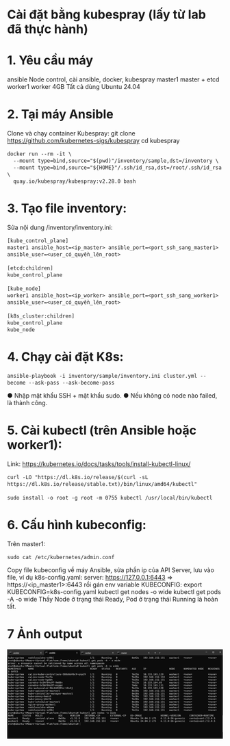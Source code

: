 # Cài đặt bằng kubespray (lấy từ lab đã thực hành)


# 1. Yêu cầu máy
ansible	Node control, cài ansible, docker, kubespray
master1	master + etcd	
worker1	worker	4GB	
Tất cả dùng Ubuntu 24.04
# 2. Tại máy Ansible
Clone và chạy container Kubespray:
git clone https://github.com/kubernetes-sigs/kubespray
cd kubespray
<!-- < Tự Tải docker ở đây nữa -->
```
docker run --rm -it \
  --mount type=bind,source="$(pwd)"/inventory/sample,dst=/inventory \
  --mount type=bind,source="${HOME}"/.ssh/id_rsa,dst=/root/.ssh/id_rsa \
  quay.io/kubespray/kubespray:v2.28.0 bash
``` 
# 3. Tạo file inventory:
Sửa nội dung /inventory/inventory.ini:
```
[kube_control_plane]
master1 ansible_host=<ip_master> ansible_port=<port_ssh_sang_master1> ansible_user=<user_có_quyền_lên_root>

[etcd:children]
kube_control_plane

[kube_node]
worker1 ansible_host=<ip_worker> ansible_port=<port_ssh_sang_worker1> ansible_user=<user_có_quyền_lên_root>

[k8s_cluster:children]
kube_control_plane
kube_node
```
# 4. Chạy cài đặt K8s:
```
ansible-playbook -i inventory/sample/inventory.ini cluster.yml --become --ask-pass --ask-become-pass
```
●	Nhập mật khẩu SSH + mật khẩu sudo.
●	Nếu không có node nào failed, là thành công.

# 5. Cài kubectl (trên Ansible hoặc worker1):
Link: https://kubernetes.io/docs/tasks/tools/install-kubectl-linux/
```
curl -LO "https://dl.k8s.io/release/$(curl -sL https://dl.k8s.io/release/stable.txt)/bin/linux/amd64/kubectl"

sudo install -o root -g root -m 0755 kubectl /usr/local/bin/kubectl
```
# 6. Cấu hình kubeconfig:
Trên master1:
```
sudo cat /etc/kubernetes/admin.conf
```
Copy file kubeconfig về máy Ansible, sửa phần ip của API Server, lưu vào file, ví dụ k8s-config.yaml: server: https://127.0.0.1:6443 => https://<ip_master1>:6443
rồi gán env variable KUBECONFIG:
export KUBECONFIG=k8s-config.yaml
kubectl get nodes -o wide
kubectl get pods -A -o wide
Thấy Node ở trạng thái Ready, Pod ở trạng thái Running là hoàn tất.
 
# 7 Ảnh output
![alt text](image.png)
